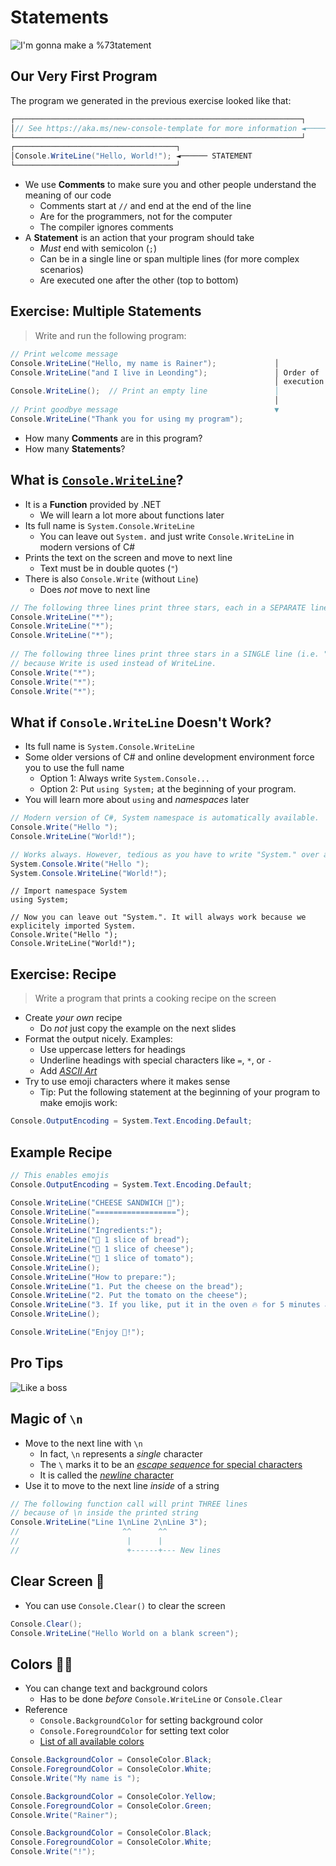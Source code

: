 # Statements

![I'm gonna make a %73tatement](https://c.tenor.com/Tfz1f4NJfWIAAAAC/im-gonna-make-a-%73tatement-richard-williams.gif)


## Our Very First Program

The program we generated in the previous exercise looked like that:

```cs [|1-3|4-6]
┌────────────────────────────────────────────────────────────────┐
│// See https://aka.ms/new-console-template for more information ◄────── COMMENT line
└────────────────────────────────────────────────────────────────┘
┌────────────────────────────────────┐
│Console.WriteLine("Hello, World!"); ◄────── STATEMENT
└────────────────────────────────────┘
```

* We use <!-- .element: class="fragment" --> **Comments**  to make sure you and other people understand the meaning of our code
  * Comments start at `//` and end at the end of the line
  * Are for the programmers, not for the computer
  * The compiler ignores comments
* A <!-- .element: class="fragment" --> **Statement** is an action that your program should take
  * *Must* end with semicolon (`;`)
  * Can be in a single line or span multiple lines (for more complex scenarios)
  * Are executed one after the other (top to bottom)


## Exercise: Multiple Statements

> Write and run the following program:

```cs
// Print welcome message                                   
Console.WriteLine("Hello, my name is Rainer");             │ 
Console.WriteLine("and I live in Leonding");               │ Order of
                                                           │ execution
Console.WriteLine();  // Print an empty line               │ 
                                                           │
// Print goodbye message                                   ▼
Console.WriteLine("Thank you for using my program");       
```

* How <!-- .element: class="fragment" --> many **Comments** are in this program?
* How <!-- .element: class="fragment" --> many **Statements**?


## What is [`Console.WriteLine`](https://docs.microsoft.com/en-us/dotnet/api/system.console.writeline#system-console-writeline(system-string))?

* It <!-- .element: class="fragment" --> is a **Function** provided by .NET
  * We will learn a lot more about functions later
* Its <!-- .element: class="fragment" --> full name is `System.Console.WriteLine`
  * You can leave out `System.` and just write `Console.WriteLine` in modern versions of C#
* Prints <!-- .element: class="fragment" --> the text on the screen and move to next line
  * Text must be in double quotes (`"`)
* There <!-- .element: class="fragment" --> is also `Console.Write` (without `Line`)
  * Does *not* move to next line

```cs [|1-4|6-10]
// The following three lines print three stars, each in a SEPARATE line.       
Console.WriteLine("*");                                                        
Console.WriteLine("*");                                                        
Console.WriteLine("*");                                                        
                                                                               
// The following three lines print three stars in a SINGLE line (i.e. "***")   
// because Write is used instead of WriteLine.                                 
Console.Write("*");                                                            
Console.Write("*");                                                            
Console.Write("*");
```
<!-- .element: class="fragment" -->


## What if `Console.WriteLine` Doesn't Work?

* Its <!-- .element: class="fragment" --> full name is `System.Console.WriteLine`
* Some <!-- .element: class="fragment" --> older versions of C# and online development environment force you to use the full name
  * Option 1: Always write `System.Console...`
  * Option 2: Put `using System;` at the beginning of your program.
* You will learn more about `using` and *namespaces* later

```cs
// Modern version of C#, System namespace is automatically available.
Console.Write("Hello ");
Console.WriteLine("World!");
```
<!-- .element: class="fragment" -->

```cs
// Works always. However, tedious as you have to write "System." over and over again.
System.Console.Write("Hello ");
System.Console.WriteLine("World!");
```
<!-- .element: class="fragment" -->

```cs[|1-2]
// Import namespace System
using System;

// Now you can leave out "System.". It will always work because we explicitely imported System.
Console.Write("Hello ");
Console.WriteLine("World!");
```
<!-- .element: class="fragment" -->


## Exercise: Recipe

> Write a program that prints a cooking recipe on the screen

* Create <!-- .element: class="fragment" --> *your own* recipe
  * Do *not* just copy the example on the next slides
* Format <!-- .element: class="fragment" --> the output nicely. Examples:
  * Use uppercase letters for headings
  * Underline headings with special characters like `=`, `*`, or `-`
  * Add [*ASCII Art*](https://patorjk.com/software/taag/#p=display&f=Big&t=Lasagne)
* Try <!-- .element: class="fragment" --> to use emoji characters where it makes sense
  * Tip: Put the following statement at the beginning of your program to make emojis work:

```cs
Console.OutputEncoding = System.Text.Encoding.Default;
```
<!-- .element: class="fragment" -->


## Example Recipe

```cs
// This enables emojis
Console.OutputEncoding = System.Text.Encoding.Default;

Console.WriteLine("CHEESE SANDWICH 🥪");
Console.WriteLine("==================");
Console.WriteLine();
Console.WriteLine("Ingredients:");
Console.WriteLine("🍞 1 slice of bread");
Console.WriteLine("🧀 1 slice of cheese");
Console.WriteLine("🍅 1 slice of tomato");
Console.WriteLine();
Console.WriteLine("How to prepare:");
Console.WriteLine("1. Put the cheese on the bread");
Console.WriteLine("2. Put the tomato on the cheese");
Console.WriteLine("3. If you like, put it in the oven 🔥 for 5 minutes at 160°C");
Console.WriteLine();

Console.WriteLine("Enjoy 🤤!");
```


## Pro Tips

![Like a boss](https://c.tenor.com/TgDOSZ0PpNsAAAAd/zoolander-boss.gif)


## Magic of `\n`

* Move <!-- .element: class="fragment" --> to the next line with `\n`
  * In fact, `\n` represents a *single* character
  * The `\` marks it to be an [*escape sequence* for special characters](https://docs.microsoft.com/en-us/dotnet/csharp/programming-guide/strings/#string-escape-sequences)
  * It is called the [*newline* character](https://en.wikipedia.org/wiki/Newline)
* Use <!-- .element: class="fragment" --> it to move to the next line *inside* of a string

```cs
// The following function call will print THREE lines
// because of \n inside the printed string
Console.WriteLine("Line 1\nLine 2\nLine 3");
//                       ^^      ^^
//                        |      |
//                        +------+--- New lines 
```
<!-- .element: class="fragment" -->


## Clear Screen 🚮

* You <!-- .element: class="fragment" --> can use `Console.Clear()` to clear the screen

```cs
Console.Clear();
Console.WriteLine("Hello World on a blank screen");
```
<!-- .element: class="fragment" -->


## Colors 🦄🌈

* You <!-- .element: class="fragment" --> can change text and background colors
  * Has to be done *before* `Console.WriteLine` or `Console.Clear`
* Reference <!-- .element: class="fragment" -->
  * `Console.BackgroundColor` for setting background color
  * `Console.ForegroundColor` for setting text color
  * [List of all available colors](https://docs.microsoft.com/en-us/dotnet/api/system.consolecolor)

```cs
Console.BackgroundColor = ConsoleColor.Black;
Console.ForegroundColor = ConsoleColor.White;
Console.Write("My name is ");

Console.BackgroundColor = ConsoleColor.Yellow;
Console.ForegroundColor = ConsoleColor.Green;
Console.Write("Rainer");

Console.BackgroundColor = ConsoleColor.Black;
Console.ForegroundColor = ConsoleColor.White;
Console.Write("!");
```
<!-- .element: class="fragment" -->
